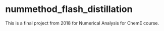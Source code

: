 # nummethod_flash_distillation
This is a final project from 2018 for Numerical Analysis for ChemE course. 
